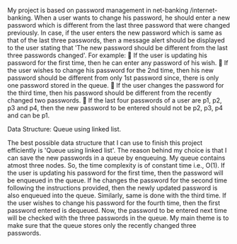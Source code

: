 My project is based on password management in net-banking /internet-banking. When a user wants to change his password, he should enter a new password which is different from the last three password that were changed previously. In case, if the user enters the new password which is same as that of the last three passwords, then a message alert should be displayed to the user stating that 'The new password should be different from the last three passwords changed'.
For example:
 If the user is updating his password for the first time, then he can enter any password of his wish.
 If the user wishes to change his password for the 2nd time, then his new password should be different from only 1st password since, there is only one password stored in the queue.
 If the user changes the password for the third time, then his password should be different from the recently changed two passwords.
 If the last four passwords of a user are p1, p2, p3 and p4, then the new password to be entered should not be p2, p3, p4 and can be p1.

Data Structure: Queue using linked list.

The best possible data structure that I can use to finish this project efficiently is 'Queue using linked list'. The reason behind my choice is that I can save the new passwords in a queue by enqueuing. My queue contains atmost three nodes. So, the time complexity is of constant time i.e., O(1). If the user is updating his password for the first time, then the password will be enqueued in the queue. If he changes the password for the second time following the instructions provided, then the newly updated password is also enqueued into the queue. Similarly, same is done with the third time. If the user wishes to change his password for the fourth time, then the first password entered is dequeued. Now, the password to be entered next time will be checked with the three passwords in the queue. My main theme is to make sure that the queue stores only the recently changed three passwords.
